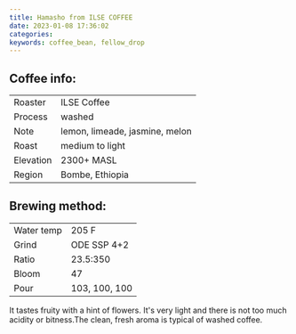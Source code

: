 ```yaml
---
title: Hamasho from ILSE COFFEE
date: 2023-01-08 17:36:02
categories: 
keywords: coffee_bean, fellow_drop
---
```

## Coffee info:
| |  |
| ----------- | ----------- |
| Roaster | ILSE Coffee |
| Process | washed |
| Note | lemon, limeade, jasmine, melon |
| Roast | medium to light |
| Elevation | 2300+ MASL|
| Region| Bombe, Ethiopia |

## Brewing method:
| |  |
| ----------- | ----------- |
| Water temp| 205 F |
| Grind| ODE SSP 4+2|
| Ratio | 23.5:350 |
| Bloom | 47|
| Pour | 103, 100, 100|

It tastes fruity with a hint of flowers. It's very light and there is not too much acidity or bitness.The clean, fresh aroma is typical of washed coffee.